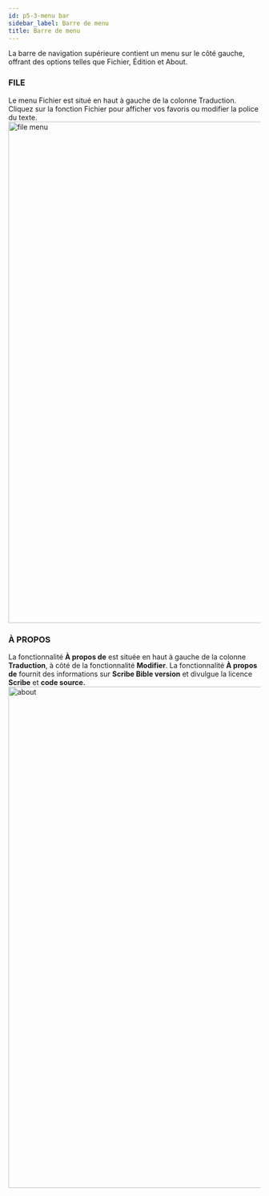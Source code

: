 ```yaml
---
id: p5-3-menu bar
sidebar_label: Barre de menu
title: Barre de menu
---
```


La barre de navigation supérieure contient un menu sur le côté gauche, offrant des options telles que Fichier, Édition et About.

### FILE ###

Le menu Fichier est situé en haut à gauche de la colonne Traduction. Cliquez sur la fonction Fichier pour afficher vos favoris ou modifier la police du texte.
<img src="/0.5.3/fr_menu.png"  width="1000px" alt="file menu" />


<!-- **EDIT** 

The **Edit** feature is located on the top left side of the **Translation column,** next to the **File** feature.
At the moment, **Scribe** only supports “S” editing or “Section Headings.”
- Click on the letter “S” on the screen to add a section heading.Show an example image that highlights the section heading

<img src="/assets/edit.png"  width="1000px" alt="notification" /> -->



### À PROPOS ###

La fonctionnalité **À propos de** est située en haut à gauche de la colonne **Traduction**, à côté de la fonctionnalité **Modifier**. La fonctionnalité **À propos de** fournit des informations sur **Scribe Bible version** et divulgue la licence **Scribe** et **code source.** 
<img src="/0.5.3/fr_about.png"  width="1000px" alt="about" />